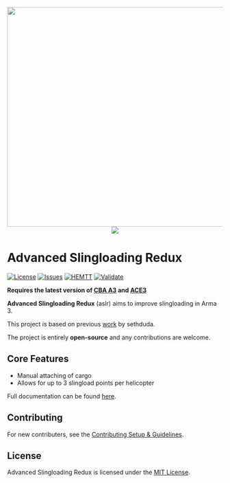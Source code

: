 <p align="center">
    <img src="https://github.com/OverlordZorn/ace-wardrobe-extended/blob/main/extras/logo/awx_logo.png" width="512">
    </br>
    <a href="https://steamcommunity.com/sharedfiles/filedetails/?id=3595979374"><img src="https://img.shields.io/steam/subscriptions/3595979374?style=for-the-badge&logo=steam&label=Steam%20Workshop&color=%23690000"></a>
</p>

# Advanced Slingloading Redux

[![License](https://img.shields.io/badge/License-MIT-red?style=flat-square)](https://github.com/OverlordZorn/ace-wardrobe-extended/blob/main/LICENSE.md)
[![Issues](https://img.shields.io/github/issues-raw/OverlordZorn/ace-wardrobe-extended.svg?style=flat-square&label=Issues)](https://github.com/OverlordZorn/ace-wardrobe-extended/issues)
[![HEMTT](https://img.shields.io/github/actions/workflow/status/OverlordZorn/ace-wardrobe-extended/hemtt.yml?style=flat-square&label=HEMTT)](https://github.com/OverlordZorn/ace-wardrobe-extended/actions/workflows/hemtt.yml)
[![Validate](https://img.shields.io/github/actions/workflow/status/OverlordZorn/ace-wardrobe-extended/validate.yml?style=flat-square&label=Validate)](https://github.com/OverlordZorn/ace-wardrobe-extended/actions/workflows/validate.yml)

**Requires the latest version of [CBA A3](https://github.com/CBATeam/CBA_A3/releases/latest) and [ACE3](https://github.com/acemod/ACE3/releases/latest)**

**Advanced Slingloading Redux** (aslr) aims to improve slingloading in Arma 3.

This project is based on previous [work](https://github.com/sethduda/AdvancedSlingLoading) by sethduda.

The project is entirely **open-source** and any contributions are welcome.

## Core Features

- Manual attaching of cargo
- Allows for up to 3 slingload points per helicopter

Full documentation can be found [here](https://OverlordZorn.github.io/ace-wardrobe-extended/).

## Contributing

For new contributers, see the [Contributing Setup & Guidelines](./.github/CONTRIBUTING.md).

## License

Advanced Slingloading Redux is licensed under the [MIT License](./LICENSE.md).
